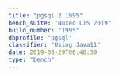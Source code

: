 ```yaml
---
title: "pgsql 2 1995"
bench_suite: "Nuxeo LTS 2019"
build_number: "1995"
dbprofile: "pgsql"
classifier: "Using Java11"
date: 2019-08-29T06:40:39
type: "bench"
---
```

